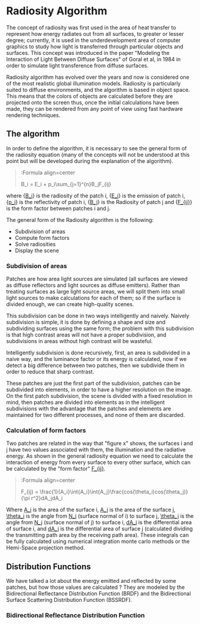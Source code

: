 # Radiosity Algorithm

The concept of radiosity was first used in the area of heat transfer to represent how energy radiates out from all surfaces, to greater or lesser degree; currently, it is used in the underdevelopment area of computer graphics to study how light is transferred through particular objects and surfaces. This concept was introduced in the paper "Modeling the Interaction of Light Between Diffuse Surfaces" of Goral et al, in 1984 in order to simulate light transference from diffuse surfaces.

Radiosity algorithm has evolved over the years and now is considered one of the most realistic global illumination models. Radiosity is particularly suited to diffuse environments, and the algorithm is based in object space. This means that the colors of objects are calculated before they are projected onto the screen thus, once the initial calculations have been made, they can be rendered from any point of view using fast hardware rendering techniques.


## The algorithm

In order to define the algorithm, it is necessary to see the general form of the radiosity equation (many of the concepts will not be understood at this point but will be developed during the explanation of the algorithm).


> :Formula align=center
>
> B_i = E_i + p_i\sum_{j=1}^{n}B_jF_{ij}

where {[B_i](:Formula)} is the radiosity of the patch i, {[E_i](:Formula)} is the emission of patch i, {[p_i](:Formula)} is the reflectivity of patch i, {[B_j](:Formula)} is the Radiosity of patch j and {[F_{ij}](:Formula)} is the form factor between patches i and j.

The general form of the Radiosity algorithm is the following:

* Subdivision of areas
* Compute form factors
* Solve radiosities
* Display the scene

### Subdivision of areas

Patches are how area light sources are simulated (all surfaces are viewed as diffuse reflectors and light sources as diffuse emitters). Rather than treating surfaces as large light source areas, we will split them into small light sources to make calculations for each of them; so if the surface is divided enough, we can create high-quality scenes. 

This subdivision can be done in two ways intelligently and naively. Naively subdivision is simple, it is done by defining a shape and size and subdividing surfaces using the same form; the problem with this subdivision is that high contrast areas will not have a proper subdivision, and subdivisions in areas without high contrast will be wasteful.

Intelligently subdivision is done recursively, first, an area is subdivided in a naive way, and the luminance factor or its energy is calculated, now if we detect a big difference between two patches, then we subdivide them in order to reduce that sharp contrast.

These patches are just the first part of the subdivision, patches can be subdivided into elements, in order to have a higher resolution on the image. On the first patch subdivision, the scene is divided with a fixed resolution in mind, then patches are divided into elements as in the intelligent subdivisions with the advantage that the patches and elements are maintained for two different processes, and none of them are discarded.


### Calculation of form factors

Two patches are related in the way that "figure x" shows, the surfaces i and j have two values associated with them, the illumination and the radiative energy. As shown in the general radiosity equation we need to calculate the interaction of energy from every surface to every other surface, which can be calculated by the "form factor" [F_{ij}](:Formula).


> :Formula align=center
>
> F_{ij} = \frac{1}{A_i}\int{A_i}\int{A_j}\frac{cos(\theta_i)cos(\theta_j)}{\pi r^2}dA_jdA_i

Where [A_i](:Formula) is the area of the surface i, [A_j](:Formula) is the area of the surface j, [\theta_i](:Formula) is the angle from [N_i](:Formula) (surface normal of i) to surface j,  [\theta_j](:Formula) is the angle from [N_j](:Formula) (surface normal of j) to surface i, [dA_i](:Formula) is the differential area of surface i, and [dA_j](:Formula) is the differential area of surface j (calculated dividing the transmitting path area by the receiving path area). These integrals can be fully calculated using numerical integration monte carlo methods or the Hemi-Space projection method.


## Distribution Functions

We have talked a lot about the energy emitted and reflected by some patches, but how those values are calculated ? They are modeled by the Bidirectional Reflectance Distribution Function (BRDF) and the Bidirectional Surface Scattering Distribution Function (BSSRDF).

### Bidirectional Reflectance Distribution Function